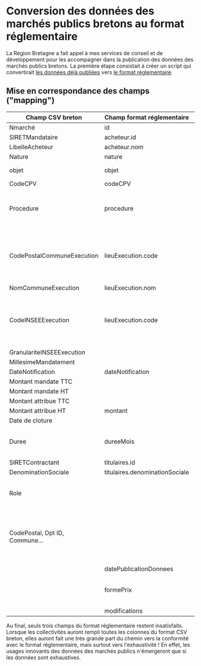 # Conversion des données des marchés publics bretons au format réglementaire

La Région Bretagne a fait appel à mes services de conseil et de développement pour les accompagner dans la publication des données des marchés publics bretons. La première étape consistait à créer un script qui convertirait [les données déjà publiées](https://breizh-sba.opendatasoft.com/explore/dataset/marches-publics-collectivites-bretonnes/table/) vers [le format réglementaire](https://www.data.gouv.fr/fr/datasets/referentiel-de-donnees-marches-publics/).

## Mise en correspondance des champs ("mapping")


| Champ CSV breton               | Champ format réglementaire     | Commentaire                                                                   |
| ------------------------------ | ------------------------------ | ----------------------------------------------------------------------------- |
| Nmarché                        | id                             |                                                                               |
| SIRETMandataire                | acheteur.id                    |                                                                               |
| LibelleAcheteur                | acheteur.nom                   |                                                                               |
| Nature                         | nature                         |                                                                               |
| objet                          | objet                          | Limité à 256 caractère                                                        |
| CodeCPV                        | codeCPV                        |                                                                               |
| Procedure                      | procedure                      | Besoin d'un·e expert·e métier pour mapper les valeurs :-)                     |
| CodePostalCommuneExecution     | lieuExecution.code             | Si un code INSEE et un code postal sont présents, on retiendra le code INSEE. |
| NomCommuneExecution            | lieuExecution.nom              |                                                                               |
| CodeINSEEExecution             | lieuExecution.code             | Si un code INSEE et un code postal sont présents, on retiendra le code INSEE. |
| GranulariteINSEEExecution      |                                |                                                                               |
| MillesimeMandatement           |                                |                                                                               |
| DateNotification               | dateNotification               |                                                                               |
| Montant mandate TTC            |                                |                                                                               |
| Montant mandate HT             |                                |                                                                               |
| Montant attribue TTC           |                                |                                                                               |
| Montant attribue HT            | montant                        |                                                                               |
| Date de cloture                |                                |                                                                               |
| Duree                          | dureeMois                      | Pas de données dans le CSV breton.                                            |
| SIRETContractant               | titulaires.id                  |                                                                               |
| DenominationSociale            | titulaires.denominationSociale |                                                                               |
| Role                           |                                | Les sous-traitants devront être écartés.                                      |
| CodePostal, Dpt ID, Commune... |                                | Ces données sur les titulaires pourront être récupérées via l'API SIREN.      |
|                                | datePublicationDonnees         |                                                                               |
|                                | formePrix                      | Ferme / Ferme et actualisable / Révisable                                     |
|                                | modifications                  |                                                                               |


Au final, seuls trois champs du format réglementaire restent insatisfaits. Lorsque les collectivités auront rempli toutes les colonnes du format CSV breton, elles auront fait une très grande part du chemin vers la conformité avec le format réglementaire, mais surtout vers l'exhaustivité ! En effet, les usages innovants des données des marchés publics n'émergeront que si les données sont exhaustives.
